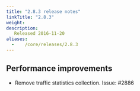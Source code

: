 ```yaml
---
title: "2.8.3 release notes"
linkTitle: "2.8.3"
weight:
description:
   Released 2016-11-20
aliases:
  -    /core/releases/2.8.3
---
```


## Performance improvements

- Remove traffic statistics collection. Issue: #2886
